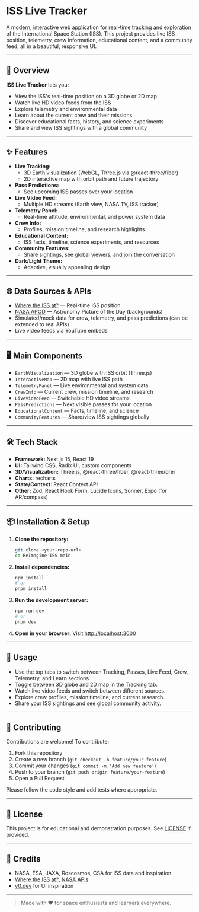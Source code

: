 # ISS Live Tracker

A modern, interactive web application for real-time tracking and exploration of the International Space Station (ISS). This project provides live ISS position, telemetry, crew information, educational content, and a community feed, all in a beautiful, responsive UI.

---

## 🚀 Overview

**ISS Live Tracker** lets you:
- View the ISS's real-time position on a 3D globe or 2D map
- Watch live HD video feeds from the ISS
- Explore telemetry and environmental data
- Learn about the current crew and their missions
- Discover educational facts, history, and science experiments
- Share and view ISS sightings with a global community

---

## ✨ Features

- **Live Tracking:**
  - 3D Earth visualization (WebGL, Three.js via @react-three/fiber)
  - 2D interactive map with orbit path and future trajectory
- **Pass Predictions:**
  - See upcoming ISS passes over your location
- **Live Video Feed:**
  - Multiple HD streams (Earth view, NASA TV, ISS tracker)
- **Telemetry Panel:**
  - Real-time attitude, environmental, and power system data
- **Crew Info:**
  - Profiles, mission timeline, and research highlights
- **Educational Content:**
  - ISS facts, timeline, science experiments, and resources
- **Community Features:**
  - Share sightings, see global viewers, and join the conversation
- **Dark/Light Theme:**
  - Adaptive, visually appealing design

---

## 🌐 Data Sources & APIs
- [Where the ISS at?](https://wheretheiss.at/) — Real-time ISS position
- [NASA APOD](https://api.nasa.gov/) — Astronomy Picture of the Day (backgrounds)
- Simulated/mock data for crew, telemetry, and pass predictions (can be extended to real APIs)
- Live video feeds via YouTube embeds

---

## 🖥️ Main Components
- `EarthVisualization` — 3D globe with ISS orbit (Three.js)
- `InteractiveMap` — 2D map with live ISS path
- `TelemetryPanel` — Live environmental and system data
- `CrewInfo` — Current crew, mission timeline, and research
- `LiveVideoFeed` — Switchable HD video streams
- `PassPredictions` — Next visible passes for your location
- `EducationalContent` — Facts, timeline, and science
- `CommunityFeatures` — Share/view ISS sightings globally

---

## 🛠️ Tech Stack
- **Framework:** Next.js 15, React 19
- **UI:** Tailwind CSS, Radix UI, custom components
- **3D/Visualization:** Three.js, @react-three/fiber, @react-three/drei
- **Charts:** recharts
- **State/Context:** React Context API
- **Other:** Zod, React Hook Form, Lucide Icons, Sonner, Expo (for AR/compass)

---

## 📦 Installation & Setup

1. **Clone the repository:**
   ```bash
   git clone <your-repo-url>
   cd ReImagine-ISS-main
   ```
2. **Install dependencies:**
   ```bash
   npm install
   # or
   pnpm install
   ```
3. **Run the development server:**
   ```bash
   npm run dev
   # or
   pnpm dev
   ```
4. **Open in your browser:**
   Visit [http://localhost:3000](http://localhost:3000)

---

## 📖 Usage
- Use the top tabs to switch between Tracking, Passes, Live Feed, Crew, Telemetry, and Learn sections.
- Toggle between 3D globe and 2D map in the Tracking tab.
- Watch live video feeds and switch between different sources.
- Explore crew profiles, mission timeline, and current research.
- Share your ISS sightings and see global community activity.

---

## 🤝 Contributing

Contributions are welcome! To contribute:
1. Fork this repository
2. Create a new branch (`git checkout -b feature/your-feature`)
3. Commit your changes (`git commit -m 'Add new feature'`)
4. Push to your branch (`git push origin feature/your-feature`)
5. Open a Pull Request

Please follow the code style and add tests where appropriate.

---

## 📄 License

This project is for educational and demonstration purposes. See [LICENSE](LICENSE) if provided.

---

## 🙏 Credits
- NASA, ESA, JAXA, Roscosmos, CSA for ISS data and inspiration
- [Where the ISS at?](https://wheretheiss.at/), [NASA APIs](https://api.nasa.gov/)
- [v0.dev](https://v0.dev/) for UI inspiration

---

> Made with ❤️ for space enthusiasts and learners everywhere. 